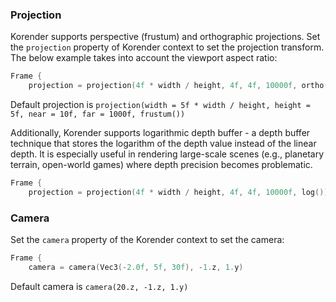 ### Projection
Korender supports perspective (frustum) and orthographic projections.
Set the `projection` property of Korender context to set the projection transform. The below example takes into account the viewport aspect ratio:

````kotlin
Frame {
    projection = projection(4f * width / height, 4f, 4f, 10000f, ortho())
````
Default projection is `projection(width = 5f * width / height, height = 5f, near = 10f, far = 1000f, frustum())`

Additionally, Korender supports logarithmic depth buffer - a depth buffer technique that stores the logarithm of the depth value instead of the linear depth. It is especially useful in rendering large-scale scenes (e.g., planetary terrain, open-world games) where depth precision becomes problematic.
````kotlin
Frame {
    projection = projection(4f * width / height, 4f, 4f, 10000f, log())
````

### Camera
Set the `camera` property of the Korender context to set the camera:

````kotlin
Frame {
    camera = camera(Vec3(-2.0f, 5f, 30f), -1.z, 1.y)
````
Default camera is `camera(20.z, -1.z, 1.y)`